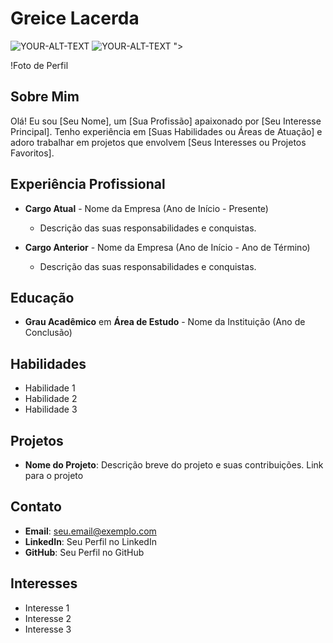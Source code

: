# Greice Lacerda
<picture>
 <source media="(prefers-color-scheme: dark)" srcset="YOUR-DARKMODE-IMAGE">
 <source media="(prefers-color-scheme: light)" srcset="YOUR-LIGHTMODE-IMAGE">
 <img alt="YOUR-ALT-TEXT" src="<picture>
 <source media="(prefers-color-scheme: dark)" srcset="YOUR-DARKMODE-IMAGE">
 <source media="(prefers-color-scheme: light)" srcset="YOUR-LIGHTMODE-IMAGE">
 <img alt="YOUR-ALT-TEXT" src="YOUR-DEFAULT-IMAGE">
</picture>">
</picture>

!Foto de Perfil

## Sobre Mim

Olá! Eu sou [Seu Nome], um [Sua Profissão] apaixonado por [Seu Interesse Principal]. Tenho experiência em [Suas Habilidades ou Áreas de Atuação] e adoro trabalhar em projetos que envolvem [Seus Interesses ou Projetos Favoritos].

## Experiência Profissional

- **Cargo Atual** - Nome da Empresa (Ano de Início - Presente)
  - Descrição das suas responsabilidades e conquistas.

- **Cargo Anterior** - Nome da Empresa (Ano de Início - Ano de Término)
  - Descrição das suas responsabilidades e conquistas.

## Educação

- **Grau Acadêmico** em **Área de Estudo** - Nome da Instituição (Ano de Conclusão)

## Habilidades

- Habilidade 1
- Habilidade 2
- Habilidade 3

## Projetos

- **Nome do Projeto**: Descrição breve do projeto e suas contribuições. Link para o projeto

## Contato

- **Email**: seu.email@exemplo.com
- **LinkedIn**: Seu Perfil no LinkedIn
- **GitHub**: Seu Perfil no GitHub

## Interesses

- Interesse 1
- Interesse 2
- Interesse 3
